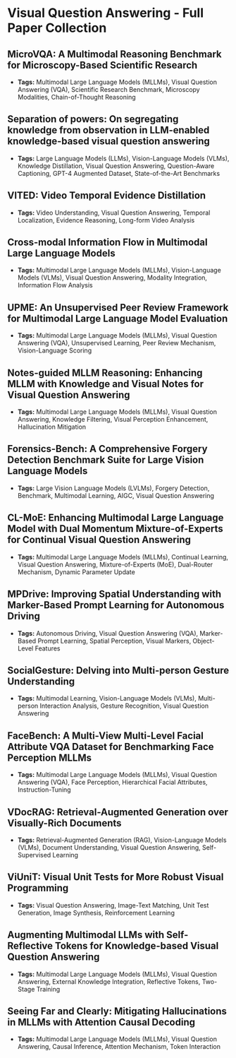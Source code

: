 # **Visual Question Answering - Full Paper Collection**

## MicroVQA: A Multimodal Reasoning Benchmark for Microscopy-Based Scientific Research
- **Tags:** Multimodal Large Language Models (MLLMs), Visual Question Answering (VQA), Scientific Research Benchmark, Microscopy Modalities, Chain-of-Thought Reasoning
## Separation of powers: On segregating knowledge from observation in LLM-enabled knowledge-based visual question answering
- **Tags:** Large Language Models (LLMs), Vision-Language Models (VLMs), Knowledge Distillation, Visual Question Answering, Question-Aware Captioning, GPT-4 Augmented Dataset, State-of-the-Art Benchmarks
## VITED: Video Temporal Evidence Distillation
- **Tags:** Video Understanding, Visual Question Answering, Temporal Localization, Evidence Reasoning, Long-form Video Analysis
## Cross-modal Information Flow in Multimodal Large Language Models
- **Tags:** Multimodal Large Language Models (MLLMs), Vision-Language Models (VLMs), Visual Question Answering, Modality Integration, Information Flow Analysis
## UPME: An Unsupervised Peer Review Framework for Multimodal Large Language Model Evaluation
- **Tags:** Multimodal Large Language Models (MLLMs), Visual Question Answering (VQA), Unsupervised Learning, Peer Review Mechanism, Vision-Language Scoring
## Notes-guided MLLM Reasoning: Enhancing MLLM with Knowledge and Visual Notes for Visual Question Answering
- **Tags:** Multimodal Large Language Models (MLLMs), Visual Question Answering, Knowledge Filtering, Visual Perception Enhancement, Hallucination Mitigation
## Forensics-Bench: A Comprehensive Forgery Detection Benchmark Suite for Large Vision Language Models
- **Tags:** Large Vision Language Models (LVLMs), Forgery Detection, Benchmark, Multimodal Learning, AIGC, Visual Question Answering
## CL-MoE: Enhancing Multimodal Large Language Model with Dual Momentum Mixture-of-Experts for Continual Visual Question Answering
- **Tags:** Multimodal Large Language Models (MLLMs), Continual Learning, Visual Question Answering, Mixture-of-Experts (MoE), Dual-Router Mechanism, Dynamic Parameter Update
## MPDrive: Improving Spatial Understanding with Marker-Based Prompt Learning for Autonomous Driving
- **Tags:** Autonomous Driving, Visual Question Answering (VQA), Marker-Based Prompt Learning, Spatial Perception, Visual Markers, Object-Level Features
## SocialGesture: Delving into Multi-person Gesture Understanding
- **Tags:** Multimodal Learning, Vision-Language Models (VLMs), Multi-person Interaction Analysis, Gesture Recognition, Visual Question Answering
## FaceBench: A Multi-View  Multi-Level Facial Attribute VQA Dataset for Benchmarking Face Perception MLLMs
- **Tags:** Multimodal Large Language Models (MLLMs), Visual Question Answering (VQA), Face Perception, Hierarchical Facial Attributes, Instruction-Tuning
## VDocRAG: Retrieval-Augmented Generation over Visually-Rich Documents
- **Tags:** Retrieval-Augmented Generation (RAG), Vision-Language Models (VLMs), Document Understanding, Visual Question Answering, Self-Supervised Learning
## ViUniT: Visual Unit Tests for More Robust Visual Programming
- **Tags:** Visual Question Answering, Image-Text Matching, Unit Test Generation, Image Synthesis, Reinforcement Learning
## Augmenting Multimodal LLMs with Self-Reflective Tokens for Knowledge-based Visual Question Answering
- **Tags:** Multimodal Large Language Models (MLLMs), Visual Question Answering, External Knowledge Integration, Reflective Tokens, Two-Stage Training
## Seeing Far and Clearly: Mitigating Hallucinations in MLLMs with Attention Causal Decoding
- **Tags:** Multimodal Large Language Models (MLLMs), Visual Question Answering, Causal Inference, Attention Mechanism, Token Interaction
